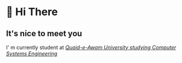
# :wave: **Hi There**
## It's nice to meet you
I' m currently student at [_Quaid-e-Awam University studying Computer Systems Engineering_](www.quest.edu.pk)


